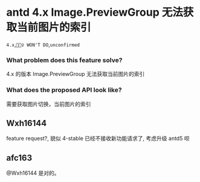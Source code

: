 # antd 4.x Image.PreviewGroup 无法获取当前图片的索引

`4.x`,`🙅🏻‍♀️ WON'T DO`,`unconfirmed`

### What problem does this feature solve?

4.x 的版本 Image.PreviewGroup 无法获取当前图片的索引

### What does the proposed API look like?

需要获取图片切换，当前图片的索引

<!-- generated by ant-design-issue-helper. DO NOT REMOVE -->

## Wxh16144

feature request?, 貌似 4-stable 已经不接收新功能请求了, 考虑升级 antd5 呗

## afc163

@Wxh16144 是对的。
